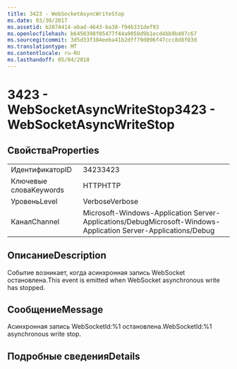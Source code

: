 ```yaml
---
title: 3423 - WebSocketAsyncWriteStop
ms.date: 03/30/2017
ms.assetid: b2074414-abad-4643-ba38-f94b331def93
ms.openlocfilehash: b6450398f05477f44a9058d9b1ecd4bb9b407c67
ms.sourcegitcommit: 3d5d33f384eeba41b2dff79d096f47ccc8d8f03d
ms.translationtype: MT
ms.contentlocale: ru-RU
ms.lasthandoff: 05/04/2018
---
```

# <a name="3423---websocketasyncwritestop"></a><span data-ttu-id="b157a-102">3423 - WebSocketAsyncWriteStop</span><span class="sxs-lookup"><span data-stu-id="b157a-102">3423 - WebSocketAsyncWriteStop</span></span>
## <a name="properties"></a><span data-ttu-id="b157a-103">Свойства</span><span class="sxs-lookup"><span data-stu-id="b157a-103">Properties</span></span>  
  
|||  
|-|-|  
|<span data-ttu-id="b157a-104">Идентификатор</span><span class="sxs-lookup"><span data-stu-id="b157a-104">ID</span></span>|<span data-ttu-id="b157a-105">3423</span><span class="sxs-lookup"><span data-stu-id="b157a-105">3423</span></span>|  
|<span data-ttu-id="b157a-106">Ключевые слова</span><span class="sxs-lookup"><span data-stu-id="b157a-106">Keywords</span></span>|<span data-ttu-id="b157a-107">HTTP</span><span class="sxs-lookup"><span data-stu-id="b157a-107">HTTP</span></span>|  
|<span data-ttu-id="b157a-108">Уровень</span><span class="sxs-lookup"><span data-stu-id="b157a-108">Level</span></span>|<span data-ttu-id="b157a-109">Verbose</span><span class="sxs-lookup"><span data-stu-id="b157a-109">Verbose</span></span>|  
|<span data-ttu-id="b157a-110">Канал</span><span class="sxs-lookup"><span data-stu-id="b157a-110">Channel</span></span>|<span data-ttu-id="b157a-111">Microsoft-Windows-Application Server-Applications/Debug</span><span class="sxs-lookup"><span data-stu-id="b157a-111">Microsoft-Windows-Application Server-Applications/Debug</span></span>|  
  
## <a name="description"></a><span data-ttu-id="b157a-112">Описание</span><span class="sxs-lookup"><span data-stu-id="b157a-112">Description</span></span>  
 <span data-ttu-id="b157a-113">Событие возникает, когда асинхронная запись WebSocket остановлена.</span><span class="sxs-lookup"><span data-stu-id="b157a-113">This event is emitted when WebSocket asynchronous write has stopped.</span></span>  
  
## <a name="message"></a><span data-ttu-id="b157a-114">Сообщение</span><span class="sxs-lookup"><span data-stu-id="b157a-114">Message</span></span>  
 <span data-ttu-id="b157a-115">Асинхронная запись WebSocketId:%1 остановлена.</span><span class="sxs-lookup"><span data-stu-id="b157a-115">WebSocketId:%1 asynchronous write stop.</span></span>  
  
## <a name="details"></a><span data-ttu-id="b157a-116">Подробные сведения</span><span class="sxs-lookup"><span data-stu-id="b157a-116">Details</span></span>
